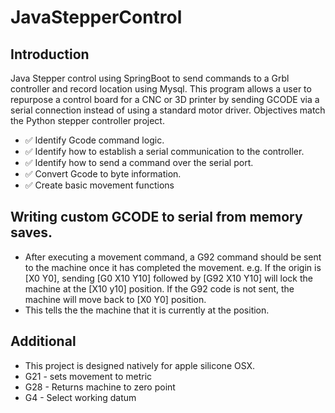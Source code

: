 # JavaStepperControl

## Introduction
Java Stepper control using SpringBoot to send commands to a Grbl controller and record location using Mysql.
This program allows a user to repurpose a control board for a CNC or 3D printer by sending GCODE via a serial connection instead of using a standard motor driver.
Objectives match the Python stepper controller project.

- ✅ Identify Gcode command logic.
- ✅ Identify how to establish a serial communication to the controller.
- ✅ Identify how to send a command over the serial port.
- ✅ Convert Gcode to byte information.
- ✅ Create basic movement functions

## Writing custom GCODE to serial from memory saves.

- After executing a movement command, a G92 command should be sent to the machine once it has completed the movement.
e.g. If the origin is [X0 Y0], sending [G0 X10 Y10] followed by [G92 X10 Y10] will lock the machine at the [X10 y10] position. If the G92 code is not sent, the machine will move back to [X0 Y0] position.
- This tells the the machine that it is currently at the position.

## Additional
- This project is designed natively for apple silicone OSX.
- G21 - sets movement to metric
- G28 - Returns machine to zero point
- G4 - Select working datum
